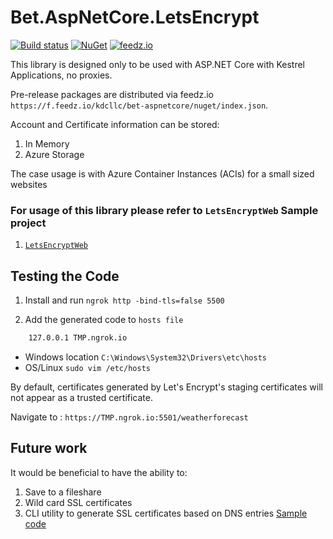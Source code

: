 # Bet.AspNetCore.LetsEncrypt

[![Build status](https://ci.appveyor.com/api/projects/status/fo9rakj7s7uhs3ij?svg=true)](https://ci.appveyor.com/project/kdcllc/bet-aspnetcore)
[![NuGet](https://img.shields.io/nuget/v/Bet.AspNetCore.LetsEncrypt.svg)](https://www.nuget.org/packages?q=Bet.AspNetCore.LetsEncrypt)
[![feedz.io](https://img.shields.io/badge/endpoint.svg?url=https://f.feedz.io/kdcllc/bet-aspnetcore/shield/Bet.AspNetCore.LetsEncrypt/latest)](https://f.feedz.io/kdcllc/bet-aspnetcore/packages/Bet.AspNetCore.LetsEncrypt/latest/download)

This library is designed only to be used with ASP.NET Core with Kestrel Applications, no proxies.

Pre-release packages are distributed via feedz.io `https://f.feedz.io/kdcllc/bet-aspnetcore/nuget/index.json`.

Account and Certificate information can be stored:

1. In Memory
2. Azure Storage

The case usage is with Azure Container Instances (ACIs) for a small sized websites

### For usage of this library please refer to `LetsEncryptWeb` Sample project

1. [`LetsEncryptWeb`](../LetsEncryptWeb/)


## Testing the Code

1. Install and run `ngrok http -bind-tls=false 5500`

2. Add the generated code to  `hosts file`

```txt
    127.0.0.1 TMP.ngrok.io
```

- Windows location     `C:\Windows\System32\Drivers\etc\hosts`
- OS/Linux `sudo vim /etc/hosts`

By default, certificates generated by Let's Encrypt's staging certificates will not appear as a trusted certificate.

Navigate to : `https://TMP.ngrok.io:5501/weatherforecast`


## Future work

It would be beneficial to have the ability to:

1. Save to a fileshare
2. Wild card SSL certificates
3. CLI utility to generate SSL certificates based on DNS entries [Sample code](https://github.com/jwendl/keyvault-demo.git)